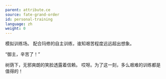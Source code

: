 ```yaml
---
parent: attribute.ce
source: fate-grand-order
id: personal-training
language: zh
weight: 0
---
```


模拟训练场。
配合玛修的自主训练，谁知艰苦程度远远超出想象。

“御主，辛苦了！”

树荫下，无邪爽朗的笑脸透露着信赖。
哎呀。为了这一刻，多么艰难的训练都是值得的！
